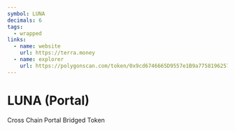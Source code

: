 ```yaml
---
symbol: LUNA
decimals: 6
tags:
  - wrapped
links:
  - name: website
    url: https://terra.money
  - name: explorer
    url: https://polygonscan.com/token/0x9cd6746665D9557e1B9a775819625711d0693439
---
```


# LUNA (Portal)

Cross Chain Portal Bridged Token
